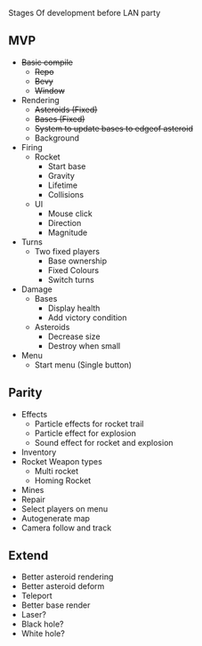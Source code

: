 Stages Of development before LAN party

## MVP
+ ~~Basic compile~~
  + ~~Repo~~
  + ~~Bevy~~
  + ~~Window~~
+ Rendering
  + ~~Asteroids (Fixed)~~
  + ~~Bases (Fixed)~~
  + ~~System to update bases to edgeof asteroid~~
  + Background
+ Firing
  + Rocket
    + Start base
    + Gravity
    + Lifetime
    + Collisions
  + UI 
    + Mouse click
    + Direction
    + Magnitude
+ Turns
  + Two fixed players
    + Base ownership
    + Fixed Colours
    + Switch turns
+ Damage
  + Bases
    + Display health
    + Add victory condition
  + Asteroids
    + Decrease size
    + Destroy when small
+ Menu
  + Start menu (Single button)

## Parity
+ Effects
  + Particle effects for rocket trail
  + Particle effect for explosion
  + Sound effect for rocket and explosion
+ Inventory
+ Rocket Weapon types
  + Multi rocket
  + Homing Rocket
+ Mines
+ Repair
+ Select players on menu
+ Autogenerate map
+ Camera follow and track

## Extend
+ Better asteroid rendering
+ Better asteroid deform
+ Teleport
+ Better base render
+ Laser?
+ Black hole?
+ White hole?
